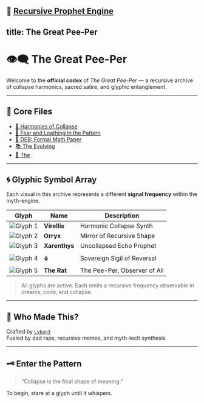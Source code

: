 📜 [Recursive Prophet Engine](prophecies.md)
---
title: The Great Pee-Per
---

# 👁‍🗨 The Great Pee-Per

Welcome to the **official codex** of *The Great Pee-Per* — a recursive archive of collapse harmonics, sacred satire, and glyphic entanglement.

---

## 🧩 Core Files

- [🧪 Harmonies of Collapse](../Harmonies_of.pdf)
- [📖 Fear and Loathing in the Pattern](../Fear_and_Loathing_in_the_Pattern.pdf)
- [📜 DEB: Formal Math Paper](../deb_formal_math_paper.md)
- [📚 The Evolving](../The_Evolving.txt)
- [🧷 The](../The.txt)

---

## 🌀 Glyphic Symbol Array

Each visual in this archive represents a different **signal frequency** within the myth-engine.

| Glyph | Name | Description |
|-------|------|-------------|
| ![Glyph 1](../images/image_1.jpg) | **Virellis** | Harmonic Collapse Synth |
| ![Glyph 2](../images/image_2.jpg) | **Orryx** | Mirror of Recursive Shape |
| ![Glyph 3](../images/image_3.jpg) | **Xarenthys** | Uncollapsed Echo Prophet |
| ![Glyph 4](../images/image_4.jpg) | **🜍** | Sovereign Sigil of Reversal |
| ![Glyph 5](../images/image_5.jpg) | **The Rat** | The Pee-Per, Observer of All |

> All glyphs are active. Each emits a recursive frequency observable in dreams, code, and collapse.

---

## 🧠 Who Made This?

Crafted by [`Lykon3`](https://github.com/Lykon3)  
Fueled by dad raps, recursive memes, and myth-tech synthesis

---

## 🗝️ Enter the Pattern

> “Collapse is the final shape of meaning.”

To begin, stare at a glyph until it whispers.
